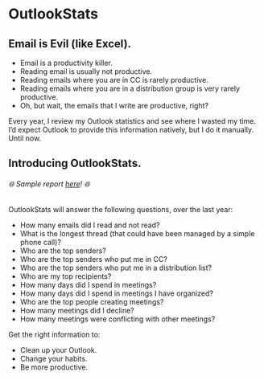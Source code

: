 # OutlookStats

## Email is Evil (like Excel).
- Email is a productivity killer.
- Reading email is usually not productive.
- Reading emails where you are in CC is rarely productive.
- Reading emails where you are in a distribution group is very rarely productive.
- Oh, but wait, the emails that I write are productive, right?

 
Every year, I review my Outlook statistics and see where I wasted my time. I’d expect Outlook to provide this information natively, but I do it manually. Until now. 

## Introducing OutlookStats.

###### :globe_with_meridians: Sample report [here](https://securityrabbits.com/outlookstats.html)! :globe_with_meridians:

OutlookStats will answer the following questions, over the last year:
- How many emails did I read and not read?
- What is the longest thread (that could have been managed by a simple phone call)?
- Who are the top senders?
- Who are the top senders who put me in CC?
- Who are the top senders who put me in a distribution list?
- Who are my top recipients?
- How many days did I spend in meetings?
- How many days did I spend in meetings I have organized?
- Who are the top people creating meetings?
- How many meetings did I decline?
- How many meetings were conflicting with other meetings?

Get the right information to:
- Clean up your Outlook.
- Change your habits.
- Be more productive.
